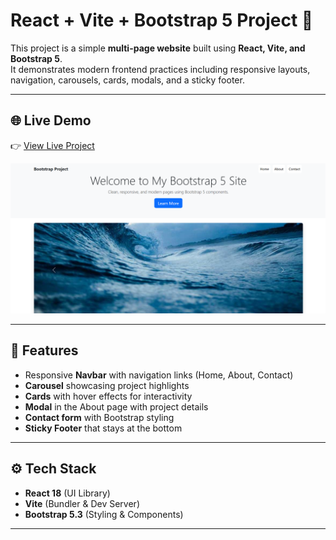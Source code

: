 # React + Vite + Bootstrap 5 Project 🚀

This project is a simple **multi-page website** built using **React, Vite, and Bootstrap 5**.  
It demonstrates modern frontend practices including responsive layouts, navigation, carousels, cards, modals, and a sticky footer.

---

## 🌐 Live Demo
👉 [View Live Project](https://bootstrap763.netlify.app/)  

![Project Screenshot](./screenshot.png)

---

## 📌 Features
- Responsive **Navbar** with navigation links (Home, About, Contact)
- **Carousel** showcasing project highlights
- **Cards** with hover effects for interactivity
- **Modal** in the About page with project details
- **Contact form** with Bootstrap styling
- **Sticky Footer** that stays at the bottom

---

## ⚙️ Tech Stack
- **React 18** (UI Library)
- **Vite** (Bundler & Dev Server)
- **Bootstrap 5.3** (Styling & Components)

---
